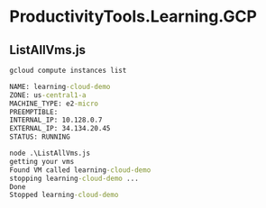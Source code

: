 # ProductivityTools.Learning.GCP

## ListAllVms.js

```cmd
gcloud compute instances list

NAME: learning-cloud-demo
ZONE: us-central1-a
MACHINE_TYPE: e2-micro
PREEMPTIBLE:
INTERNAL_IP: 10.128.0.7
EXTERNAL_IP: 34.134.20.45
STATUS: RUNNING

node .\ListAllVms.js
getting your vms
Found VM called learning-cloud-demo
stopping learning-cloud-demo ...
Done
Stopped learning-cloud-demo
```